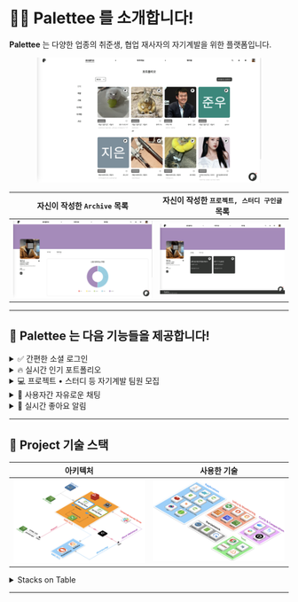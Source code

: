 # 🙋‍♀️ Palettee 를 소개합니다!

**Palettee** 는 다양한 업종의 취준생, 협업 재사자의 자기계발을 위한 플랫폼입니다.

<!-- palettee-portfolio-view.png -->

<p align="center">
    <img src="./assets/images/palettee-portfolio-view.png" width="80%" height="80%">
</p>

|                      자신이 작성한 `Archive` 목록                       |                     자신이 작성한 `프로젝트, 스터디 구인글` 목록                      |
|:---------------------------------------------------------------:|:-------------------------------------------------------------------:|
| ![user-archive](./assets/images/palettee-user-archive-view.png) | ![user-gathering](./assets/images/palettee-user-gathering-view.png) |

---

## 🚀 **Palettee** 는 다음 기능들을 제공합니다!

<details><summary> ✅ 간편한 소셜 로그인</summary>

> **Palettee** 는 Google 소셜 로그인을 지원합니다.
>
> <!-- examples/login-example.png -->
>
> <p align="center">
>    <img src="assets/images/examples/login-example.png" width="80%" height="80%">
> </p>
>
> 비밀번호를 외울 필요 없이 간편히 로그인하세요!

</details>

<details><summary> 🔥 실시간 인기 포트폴리오</summary>

> 현재 사용자들이 많이 조회하는 포트폴리오를 보여줍니다.
>
> <!-- examples/popular-portfolio-example.png -->
>
> <p align="center">
>     <img src="assets/images/examples/popular-portfolio-example.png" width="80%" height="80%">
> </p>
>
> 포트폴리오를 게시해서 인기 포트폴리오를 노려보세요!

</details>

<details><summary> 💻 프로젝트 • 스터디 등 자기계발 팀원 모집</summary>

> **Palettee** 를 통해 소중한 팀원을 구해보세요!
>
> | ![gathering-example-1](./assets/images/examples/gathering-example-1.png) | ![gathering-example-2](./assets/images/examples/gathering-example-2.png) |
> |:------------------------------------------------------------------------:|:------------------------------------------------------------------------:|
>
> **Palettee** 의 `게더링` 게시판을 통해 프로젝트, 스터디, 동아리 등 손쉽게 팀원을 구할 수 있습니다.

</details>

<details><summary> 💬 사용자간 자유로운 채팅</summary>

> **Palettee** 는 사용자간 채팅을 지원합니다!
>
> <!-- examples/chatting-example.png -->
>
> <p align="center">
>     <img src="assets/images/examples/chatting-example.png" width="80%" height="80%">
> </p>
>
> `포트폴리오 첨삭 요청`, `프로젝트 구인 요청` 등 활발한 네트워킹을 시작해 보세요!

</details>

<details><summary> 🥰 실시간 좋아요 알림</summary>

> **Palettee** 는 사용자에게 실시간 알림을 제공합니다.
>
> | ![alarm-example-1](./assets/images/examples/alarm-example-1.gif) | ![alarm-example-2](./assets/images/examples/alarm-example-2.png) |
> |:----------------------------------------------------------------:|:----------------------------------------------------------------:|
>
> 사용자에게 `채팅 요청` 이 들어오거나 게시글에 `좋아요` 가 달렸을 시 알림을 보내드립니다!

</details>

---

## 📑 Project 기술 스택

| 아키텍처                                                                   | 사용한 기술                                               |
|------------------------------------------------------------------------|------------------------------------------------------|
| ![backend-architecture](./assets/images/tech/backend-architecture.png) | ![tech-stacks](./assets/images/tech/tech-stacks.png) |

<details><summary> Stacks on Table</summary>

- Application

  |         Name         |                  Description                   |
  |:--------------------:|:----------------------------------------------:|
  |         Java         |                     사용 언어                      |
  |        Gradle        |                     빌드 도구                      |
  |     Spring Boot      |                   프로젝트 프레임웍                    |
  |   Spring Security    |         요청 인증 • 인가 & filtering request         |
  |  Spring Validation   |                    요청 유효 검증                    |
  |        Redis         | Refresh token 저장, Data caching, 채팅 메시지 Pub/Sub |
  |        STOMP         |                 채팅 메시지 broker                  |
  | Spring OAuth2 Client |                     소셜 로그인                     |
  |         JWT          |                 사용자 인증 • 인가 토큰                 |
  |       Swagger        |                   API 문서 공유                    |

- Test

  |    Name     |     Description      |
  |:-----------:|:--------------------:|
  |   JUnit5    |       테스트 프레임웍       |
  | H2 Database |  테스트용 In-memory DB   |
  |   Jacoco    |  테스트 코드 coverage 분석  |
  | Sonar Cloud |       정적 코드 분석       |

- Infra & Monitoring

  |    Name    |              Description               |
  |:----------:|:--------------------------------------:|
  |   Nginx    | Load balancing & Blue/Green deployment |
  | Prometheus |    Collecting server status metrics    |
  |  Grafana   |   Visualizing server status metrics    |
  |  AWS EC2   |           Remote deployment            |
  |  AWS RDS   |             Deployment DB              |
  |   AWS S3   |             Image storage              |

- Persistence

  |      Name       |            Description            |
  |:---------------:|:---------------------------------:|
  |      MySQL      |               RDBMS               |
  | Spring Data JPA | JPA based persistence abstraction |
  |    QueryDSL     |  Supports dynamic query for JPA   |

- CI/CD & Cooperation

  |     Name      |     Description     |
  |:-------------:|:-------------------:|
  |    Docker     | 컨테이너화를 통한 자동 배포에 사용 |
  | Github Action |      CI/CD 사용       |
  |     Slack     |   협업 & 배포 서버 모니터링   |
  |      Git      |        협업 툴         |

</details>

---


